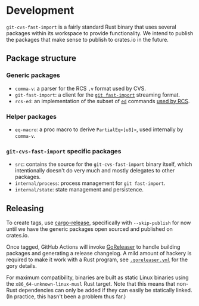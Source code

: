 # Development

`git-cvs-fast-import` is a fairly standard Rust binary that uses several packages within its workspace to provide functionality. We intend to publish the packages that make sense to publish to crates.io in the future.

## Package structure

### Generic packages

* `comma-v`: a parser for the RCS `,v` format used by CVS.
* `git-fast-import`: a client for the [`git fast-import`](https://git-scm.com/docs/git-fast-import) streaming format.
* `rcs-ed`: an implementation of the subset of [`ed`](https://linux.die.net/man/1/ed) commands [used by RCS](https://www.gnu.org/software/diffutils/manual/html_node/RCS.html).

### Helper packages

* `eq-macro`: a proc macro to derive `PartialEq<[u8]>`, used internally by `comma-v`.

### `git-cvs-fast-import` specific packages

* `src`: contains the source for the `git-cvs-fast-import` binary itself, which intentionally doesn't do very much and mostly delegates to other packages.
* `internal/process`: process management for `git fast-import`.
* `internal/state`: state management and persistence.

## Releasing

To create tags, use [cargo-release](https://github.com/crate-ci/cargo-release), specifically with `--skip-publish` for now until we have the generic packages open sourced and published on crates.io.

Once tagged, GitHub Actions will invoke [GoReleaser](https://github.com/goreleaser/goreleaser) to handle building packages and generating a release changelog. A mild amount of hackery is required to make it work with a Rust program, see [`.goreleaser.yml`](.goreleaser.yml) for the gory details.

For maximum compatibility, binaries are built as static Linux binaries using the `x86_64-unknown-linux-musl` Rust target. Note that this means that non-Rust dependencies can only be added if they can easily be statically linked. (In practice, this hasn't been a problem thus far.)
